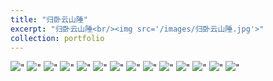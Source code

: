 ```yaml
---
title: "归卧云山陲"
excerpt: "归卧云山陲<br/><img src='/images/归卧云山陲.jpg'>"
collection: portfolio
---
```


<img src='/images/归卧云山陲.jpg'>"
<img src='/images/归卧云山陲2.jpg'>"
<img src='/images/归卧云山陲3.jpg'>"
<img src='/images/归卧云山陲4.jpg'>"
<img src='/images/归卧云山陲5.jpg'>"
<img src='/images/归卧云山陲6.jpg'>"
<img src='/images/归卧云山陲7.jpg'>"
<img src='/images/归卧云山陲8.jpg'>"
<img src='/images/归卧云山陲9.jpg'>"
<img src='/images/归卧云山陲10.jpg'>"
<img src='/images/归卧云山陲11.jpg'>"
<img src='/images/归卧云山陲12.jpg'>"
<img src='/images/归卧云山陲13.jpg'>"
<img src='/images/归卧云山陲14.jpg'>"

